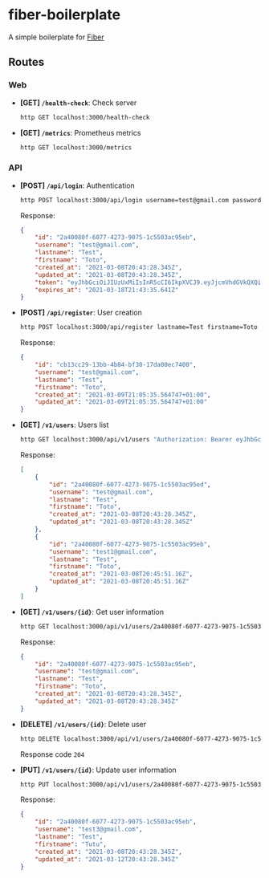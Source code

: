 # fiber-boilerplate
A simple boilerplate for [Fiber](https://github.com/gofiber/fiber)


## Routes

### Web

- **[GET] `/health-check`**: Check server
    ```bash
    http GET localhost:3000/health-check
    ```

- **[GET] `/metrics`**: Prometheus metrics
    ```bash
    http GET localhost:3000/metrics
    ```

### API

- **[POST] `/api/login`**: Authentication
    ```bash
    http POST localhost:3000/api/login username=test@gmail.com password=0000
    ```
    Response:
    ```json
    {
        "id": "2a40080f-6077-4273-9075-1c5503ac95eb",
        "username": "test@gmail.com",
        "lastname": "Test",
        "firstname": "Toto",
        "created_at": "2021-03-08T20:43:28.345Z",
        "updated_at": "2021-03-08T20:43:28.345Z",
        "token": "eyJhbGciOiJIUzUxMiIsInR5cCI6IkpXVCJ9.eyJjcmVhdGVkQXQiOiIyMDIxLTAzLTA4VDIwOjQzOjI4LjM0NVoiLCJleHAiOjE2MTYxMDAyMTUsImZpcnN0bmFtZSI6IkZhYmllbiIsImlhdCI6MTYxNTIzNjIxNSwiaWQiOjEsImxhc3RuYW1lIjoiQmVsbGFuZ2VyIiwibmJmIjoxNjE1MjM2MjE1LCJ1c2VybmFtZSI6InZhbGVudGlsQGdtYWlsLmNvbSJ9.RL_1C2tYqqkXowEi8Np-y3IH1qQLl8UVdFNWswcBcIOYB6W4T-L_RAkZeVK04wtsY4Hih2JE1KPcYqXnxj2FWg",
        "expires_at": "2021-03-18T21:43:35.641Z"
    }
    ```

- **[POST] `/api/register`**: User creation
    ```bash
    http POST localhost:3000/api/register lastname=Test firstname=Toto username=test@gmail.com password=0000
    ```
    Response:
    ```json
    {
        "id": "cb13cc29-13bb-4b84-bf30-17da00ec7400",
        "username": "test@gmail.com",
        "lastname": "Test",
        "firstname": "Toto",
        "created_at": "2021-03-09T21:05:35.564747+01:00",
        "updated_at": "2021-03-09T21:05:35.564747+01:00"
    }
    ```

- **[GET] `/v1/users`**: Users list
    ```bash
    http GET localhost:3000/api/v1/users "Authorization: Bearer eyJhbGciOiJIUzUxMiIsInR5cCI6IkpXVCJ9.eyJjcmVhdGVkQXQiOiIyMDIxLTAzLTA4VDIwOjQzOjI4LjM0NVoiLCJleHAiOjE2MTYxMDAyMTUsImZpcnN0bmFtZSI6IkZhYmllbiIsImlhdCI6MTYxNTIzNjIxNSwiaWQiOjEsImxhc3RuYW1lIjoiQmVsbGFuZ2VyIiwibmJmIjoxNjE1MjM2MjE1LCJ1c2VybmFtZSI6InZhbGVudGlsQGdtYWlsLmNvbSJ9.RL_1C2tYqqkXowEi8Np-y3IH1qQLl8UVdFNWswcBcIOYB6W4T-L_RAkZeVK04wtsY4Hih2JE1KPcYqXnxj2FWg"
    ```
    Response:
    ```json
    [
        {
            "id": "2a40080f-6077-4273-9075-1c5503ac95ed",
            "username": "test@gmail.com",
            "lastname": "Test",
            "firstname": "Toto",
            "created_at": "2021-03-08T20:43:28.345Z",
            "updated_at": "2021-03-08T20:43:28.345Z"
        },
        {
            "id": "2a40080f-6077-4273-9075-1c5503ac95eb",
            "username": "test1@gmail.com",
            "lastname": "Test",
            "firstname": "Toto",
            "created_at": "2021-03-08T20:45:51.16Z",
            "updated_at": "2021-03-08T20:45:51.16Z"
        }
    ]
    ```

- **[GET] `/v1/users/{id}`**: Get user information
    ```bash
    http GET localhost:3000/api/v1/users/2a40080f-6077-4273-9075-1c5503ac95eb "Authorization: Bearer eyJhbGciOiJIUzUxMiIsInR5cCI6IkpXVCJ9.eyJjcmVhdGVkQXQiOiIyMDIxLTAzLTA4VDIwOjQzOjI4LjM0NVoiLCJleHAiOjE2MTYxMDAyMTUsImZpcnN0bmFtZSI6IkZhYmllbiIsImlhdCI6MTYxNTIzNjIxNSwiaWQiOjEsImxhc3RuYW1lIjoiQmVsbGFuZ2VyIiwibmJmIjoxNjE1MjM2MjE1LCJ1c2VybmFtZSI6InZhbGVudGlsQGdtYWlsLmNvbSJ9.RL_1C2tYqqkXowEi8Np-y3IH1qQLl8UVdFNWswcBcIOYB6W4T-L_RAkZeVK04wtsY4Hih2JE1KPcYqXnxj2FWg"
    ```
    Response:
    ```json
    {
        "id": "2a40080f-6077-4273-9075-1c5503ac95eb",
        "username": "test@gmail.com",
        "lastname": "Test",
        "firstname": "Toto",
        "created_at": "2021-03-08T20:43:28.345Z",
        "updated_at": "2021-03-08T20:43:28.345Z"
    }
    ```

- **[DELETE] `/v1/users/{id}`**: Delete user
    ```bash
    http DELETE localhost:3000/api/v1/users/2a40080f-6077-4273-9075-1c5503ac95eb "Authorization: Bearer eyJhbGciOiJIUzUxMiIsInR5cCI6IkpXVCJ9.eyJjcmVhdGVkQXQiOiIyMDIxLTAzLTA4VDIwOjQzOjI4LjM0NVoiLCJleHAiOjE2MTYxMDAyMTUsImZpcnN0bmFtZSI6IkZhYmllbiIsImlhdCI6MTYxNTIzNjIxNSwiaWQiOjEsImxhc3RuYW1lIjoiQmVsbGFuZ2VyIiwibmJmIjoxNjE1MjM2MjE1LCJ1c2VybmFtZSI6InZhbGVudGlsQGdtYWlsLmNvbSJ9.RL_1C2tYqqkXowEi8Np-y3IH1qQLl8UVdFNWswcBcIOYB6W4T-L_RAkZeVK04wtsY4Hih2JE1KPcYqXnxj2FWg"
    ```
  Response code `204`

- **[PUT] `/v1/users/{id}`**: Update user information
    ```bash
    http PUT localhost:3000/api/v1/users/2a40080f-6077-4273-9075-1c5503ac95eb "Authorization: Bearer eyJhbGciOiJIUzUxMiIsInR5cCI6IkpXVCJ9.eyJjcmVhdGVkQXQiOiIyMDIxLTAzLTA4VDIwOjQzOjI4LjM0NVoiLCJleHAiOjE2MTYxMDAyMTUsImZpcnN0bmFtZSI6IkZhYmllbiIsImlhdCI6MTYxNTIzNjIxNSwiaWQiOjEsImxhc3RuYW1lIjoiQmVsbGFuZ2VyIiwibmJmIjoxNjE1MjM2MjE1LCJ1c2VybmFtZSI6InZhbGVudGlsQGdtYWlsLmNvbSJ9.RL_1C2tYqqkXowEi8Np-y3IH1qQLl8UVdFNWswcBcIOYB6W4T-L_RAkZeVK04wtsY4Hih2JE1KPcYqXnxj2FWg"  lastname=Test firstname=Tutu username=test3@gmail.com password=2222
    ```
  Response:
    ```json
    {
        "id": "2a40080f-6077-4273-9075-1c5503ac95eb",
        "username": "test3@gmail.com",
        "lastname": "Test",
        "firstname": "Tutu",
        "created_at": "2021-03-08T20:43:28.345Z",
        "updated_at": "2021-03-12T20:43:28.345Z"
    }
    ```
